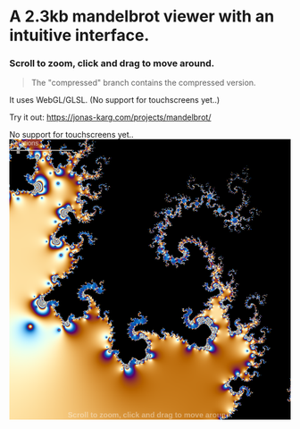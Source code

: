 # A 2.3kb mandelbrot viewer with an intuitive interface.
### Scroll to zoom, click and drag to move around.

> The "compressed" branch contains the compressed version.

It uses WebGL/GLSL. (No support for touchscreens yet..)

Try it out: https://jonas-karg.com/projects/mandelbrot/

No support for touchscreens yet..
![example](example.png)
